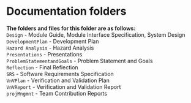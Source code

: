 # Documentation folders

**The folders and files for this folder are as follows:**  
`Design` - Module Guide, Module Interface Specification, System Design  
`DevelopmentPlan` - Development Plan  
`Hazard Analysis` - Hazard Analysis  
`Presentations` - Presentations  
`ProblemStatementandGoals` - Problem Statement and Goals  
`Reflection` - Final Reflection  
`SRS` - Software Requirements Specification  
`VnVPlan` - Verification and Validation Plan  
`VnVReport` - Verification and Validation Report  
`projMngmnt` - Team Contribution Reports  
